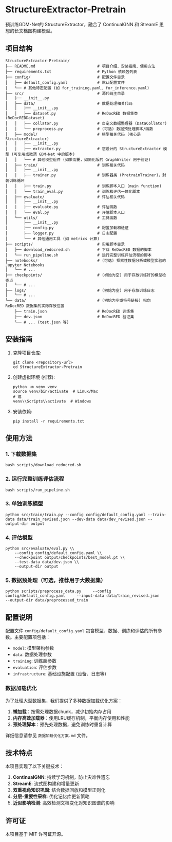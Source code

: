 # StructureExtractor-Pretrain

预训练GDM-Net的 StructureExtractor，融合了 ContinualGNN 和 StreamE 思想的长文档图构建模型。

## 项目结构

```
StructureExtractor-Pretrain/
├── README.md                           # 项目介绍、安装指南、使用方法
├── requirements.txt                    # Python 依赖包列表
├── config/                             # 配置文件目录
│   ├── default_config.yaml             # 默认配置文件
│   └── # 其他特定配置 (如 for_training.yaml, for_inference.yaml)
├── src/                                # 源代码主目录
│   ├── __init__.py
│   ├── data/                           # 数据处理相关代码
│   │   ├── __init__.py
│   │   ├── dataset.py                  # ReDocRED 数据集类 (ReDocREDDataset)
│   │   ├── collator.py                 # 自定义数据整理器 (DataCollator)
│   │   └── preprocess.py               # (可选) 数据预处理脚本/函数
│   ├── model/                          # 模型相关代码 (核心是 StructureExtractor)
│   │   ├── __init__.py
│   │   ├── extractor.py                # 您设计的 StructureExtractor 模型 (可复用或微调 GDM-Net 中的版本)
│   │   └── # 其他模型组件 (如果需要，如简化版的 GraphWriter 用于验证)
│   ├── train/                          # 训练相关代码
│   │   ├── __init__.py
│   │   ├── trainer.py                  # 训练器类 (PretrainTrainer)，封装训练循环
│   │   ├── train.py                    # 训练脚本入口 (main function)
│   │   └── train_eval.py               # 训练和评估一体化脚本
│   ├── evaluate/                       # 评估相关代码
│   │   ├── __init__.py
│   │   ├── evaluate.py                 # 评估函数
│   │   └── eval.py                     # 评估脚本入口
│   └── utils/                          # 工具函数
│       ├── __init__.py
│       ├── config.py                   # 配置加载和验证
│       ├── logger.py                   # 日志配置
│       └── # 其他通用工具 (如 metrics 计算)
├── scripts/                            # 实用脚本目录
│   ├── download_redocred.sh            # 下载 ReDocRED 数据的脚本
│   └── run_pipeline.sh                 # 运行完整训练评估流程的脚本
├── notebooks/                          # (可选) 探索性数据分析或模型实验的 Jupyter Notebooks
│   └── # ...
├── checkpoints/                        # (初始为空) 用于存放训练好的模型检查点
│   └── # ...
├── logs/                               # (初始为空) 用于存放训练日志
│   └── # ...
└── data/                               # (初始为空或符号链接) 指向 ReDocRED 数据集的实际存放位置
    ├── train.json                      # ReDocRED 训练集
    ├── dev.json                        # ReDocRED 验证集
    └── # ... (test.json 等)
```

## 安装指南

1. 克隆项目仓库:
   ```
   git clone <repository-url>
   cd StructureExtractor-Pretrain
   ```

2. 创建虚拟环境 (推荐):
   ```
   python -m venv venv
   source venv/bin/activate  # Linux/Mac
   # 或
   venv\\Scripts\\activate  # Windows
   ```

3. 安装依赖:
   ```
   pip install -r requirements.txt
   ```

## 使用方法

### 1. 下载数据集
```
bash scripts/download_redocred.sh
```

### 2. 运行完整训练评估流程
```
bash scripts/run_pipeline.sh
```

### 3. 单独训练模型
```
python src/train/train.py --config config/default_config.yaml --train-data data/train_revised.json --dev-data data/dev_revised.json --output-dir output
```

### 4. 评估模型
```
python src/evaluate/eval.py \\
    --config config/default_config.yaml \\
    --checkpoint output/checkpoints/best_model.pt \\
    --test-data data/dev.json \\
    --output-dir output
```

### 5. 数据预处理（可选，推荐用于大数据集）
```
python scripts/preprocess_data.py     --config config/default_config.yaml     --input-data data/train_revised.json     --output-dir data/preprocessed_train
```

## 配置说明

配置文件 `config/default_config.yaml` 包含模型、数据、训练和评估的所有参数。主要配置项包括：

- `model`: 模型架构参数
- `data`: 数据处理参数
- `training`: 训练超参数
- `evaluation`: 评估参数
- `infrastructure`: 基础设施配置 (设备、日志等)

### 数据加载优化

为了处理大型数据集，我们提供了多种数据加载优化方案：

1. **懒加载**：按需处理数据chunk，减少初始内存占用
2. **内存高效加载器**：使用LRU缓存机制，平衡内存使用和性能
3. **预处理脚本**：预先处理数据，避免训练时重复计算

详细信息请参见 `数据加载优化方案.md` 文件。

## 技术特点

本项目实现了以下关键技术：

1. **ContinualGNN**: 持续学习机制，防止灾难性遗忘
2. **StreamE**: 流式图构建和增量更新
3. **双重视角知识巩固**: 结合数据回放和模型正则化
4. **分层-重要性采样**: 优化记忆库更新策略
5. **近似影响检测**: 高效检测文档变化对知识图谱的影响

## 许可证

本项目基于 MIT 许可证开源。
